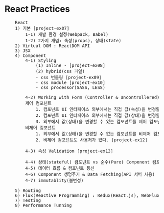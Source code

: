 # React Practices

<pre>
    React
    1) 기본 [project-ex07]
        1-1) 개발 환경 설정(Webpack, Babel)
        1-2) 2가지 개념: 속성(props), 상태(state)
    2) Virtual DOM : ReactDOM API
    3) JSX
    4) Component
        4-1) Styling
            (1) Inline - [project-ex08]
            (2) hybrid(css 파일)
            - css 번들링 [project-ex09]
            - css module [project-ex10]
            - css processor(SASS, LESS)
        
        4-2) Working with Form (Controller & Uncontrollered) [project-ex11]
        제어 컴포넌트
            1. 컴포넌트 UI 인터페이스 외부에서는 직접 값(속성)을 변경할 수 없다.
            2. 컴포넌트 UI 인터페이스 외부에서는 직접 값(상태)을 변경할 수 있다.
            3. 외부에서 값(상태)을 변경할 수 있는 컴포넌트를 제어 컴포넌트라고 한다.
        비제어 컴포넌트
            1. 외부에서 값(상태)을 변경할 수 없는 컴포넌트를 비제어 컴포넌트라고 한다.
            2. 비제어 컴포넌트도 사용처가 있다. [project-ex12]

        4-3) 속성 Validation [project-ex13]

        4-4) 상태(stateful) 컴포넌트 vs 순수(Pure) Component 컴포넌트 작성/중첩
        4-5) 데이터 흐름 & 컴포넌트 통신
        4-6) Component 생명주기 & Data Fetching(API 서버 사용)
        4-7) immutablity(불변성)

    5) Routing
    6) Flux(Reactive Programming) : Redux(React.js), WebFlux(Spring), Nuxt(Vue.JS)
    7) Testing
    8) Performance Tunning
</pre>